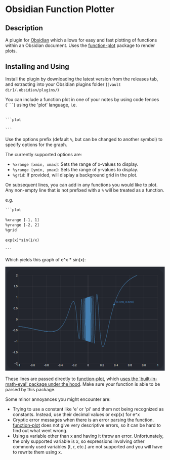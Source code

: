 # Obsidian Function Plotter

## Description
A plugin for [Obsidian](https://obsidian.md/) which allows for easy and fast plotting of functions within an Obsidian document. Uses the [function-plot](https://www.npmjs.com/package/function-plot) package to render plots.

## Installing and Using
Install the plugin by downloading the latest version from the releases tab, and extracting into your Obsidian plugins folder (`[vault dir]/.obsidian/plugins/`)

You can include a function plot in one of your notes by using code fences (` ``` `) using the 'plot' language, i.e.
~~~

```plot

```
~~~

Use the options prefix (default `%`, but can be changed to another symbol) to specify options for the graph.

The currently supported options are:
- `%xrange [xmin, xmax]`: Sets the range of x-values to display.
- `%yrange [ymin, ymax]`: Sets the range of y-values to display.
- `%grid`: If provided, will display a background grid in the plot.

On subsequent lines, you can add in any functions you would like to plot. 
Any non-empty line that is not prefixed with a `%` will be treated as a function. 

e.g.
~~~
```plot

%xrange [-1, 1]
%yrange [-2, 2]
%grid

exp(x)*sin(1/x)

```
~~~
Which yields this graph of e^x * sin(x):

![](example1.png)

These lines are passed directly to [function-plot](https://www.npmjs.com/package/function-plot), which [uses the 'built-in-math-eval' package under the hood](https://github.com/mauriciopoppe/function-plot/issues/184#issuecomment-1041964296). Make sure your function is able to be parsed by this package.

Some minor annoyances you might encounter are:
- Trying to use a constant like 'e' or 'pi' and them not being recognized as constants. Instead, use their decimal values or exp(x) for e^x
- Cryptic error messages when there is an error parsing the function. [function-plot](https://www.npmjs.com/package/function-plot) does not give very descriptive errors, so it can be hard to find out what went wrong.
- Using a variable other than x and having it throw an error. Unfortunately, the only supported variable is x, so expressions involving other commonly used variables (t, r, etc.) are not supported and you will have to rewrite them using x. 
